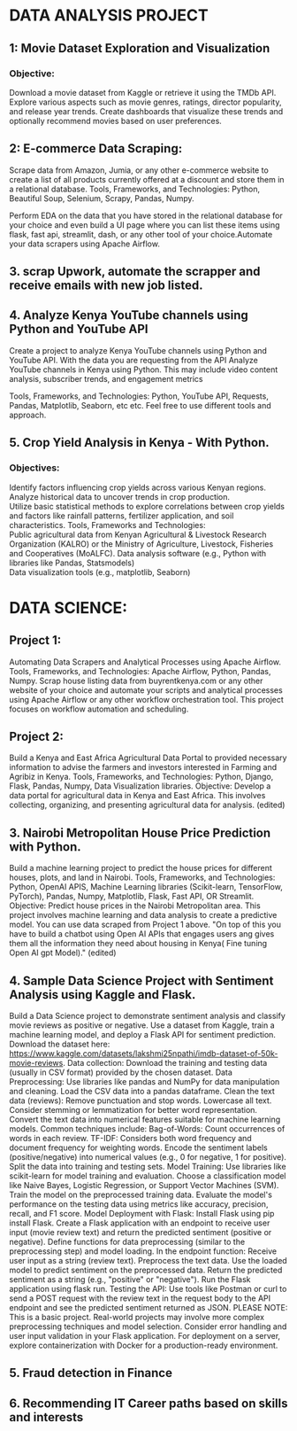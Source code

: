 # DATA ANALYSIS PROJECT

## 1: Movie Dataset Exploration and Visualization
### Objective:
Download a movie dataset from Kaggle or retrieve it using the TMDb API.
Explore various aspects such as movie genres, ratings, director popularity, and release year trends.
Create dashboards that visualize these trends and optionally recommend movies based on user preferences.

## 2: E-commerce Data Scraping:
Scrape data from Amazon, Jumia, or any other e-commerce website to create a list of all products currently offered at a discount and store them in a relational database. 
Tools, Frameworks, and Technologies: Python, Beautiful Soup, Selenium, Scrapy, Pandas, Numpy.

Perform EDA on the data  that you have stored in the relational database for your choice and even build a UI page where you can list these items using flask, fast api, streamlit, dash, or any other tool of your choice.Automate your data scrapers  using Apache Airflow.
 
## 3. scrap Upwork, automate the scrapper and receive emails with new job listed.
 
## 4. Analyze Kenya YouTube channels using Python and YouTube API
Create a project to analyze Kenya YouTube channels using Python and YouTube API. With the data you are requesting from the API Analyze YouTube channels in Kenya using Python. This may include video content analysis, subscriber trends, and engagement metrics

Tools, Frameworks, and Technologies: Python, YouTube API, Requests, Pandas, Matplotlib, Seaborn, etc etc. Feel free to use different tools and approach.

## 5. Crop Yield Analysis in Kenya - With Python.						
### Objectives:												
Identify factors influencing crop yields across various Kenyan regions.				
Analyze historical data to uncover trends in crop production.					
Utilize basic statistical methods to explore correlations between crop yields and factors like rainfall patterns, fertilizer application, and soil characteristics.					Tools, Frameworks and Technologies:							
Public agricultural data from Kenyan Agricultural & Livestock Research Organization (KALRO) or the Ministry of Agriculture, Livestock, Fisheries and Cooperatives (MoALFC).
Data analysis software (e.g., Python with libraries like Pandas, Statsmodels)			
Data visualization tools (e.g., matplotlib, Seaborn)


# DATA SCIENCE:
## Project 1:
Automating Data Scrapers and Analytical Processes using Apache Airflow.
Tools, Frameworks, and Technologies: Apache Airflow, Python, Pandas, Numpy.
Scrap house listing data from buyrentkenya.com or any other website of your choice and automate your scripts and analytical processes using Apache Airflow or any other workflow orchestration tool. This project focuses on workflow automation and scheduling.

## Project 2:
Build a Kenya and East Africa Agricultural Data Portal to provided necessary information to advise the farmers and investors interested in Farming and Agribiz in Kenya.
Tools, Frameworks, and Technologies: Python, Django, Flask, Pandas, Numpy, Data Visualization libraries.
Objective: Develop a data portal for agricultural data in Kenya and East Africa. This involves collecting, organizing, and presenting agricultural data for analysis. (edited)

## 3. Nairobi Metropolitan House Price Prediction with Python.
Build a machine learning project to predict the house prices for different houses, plots, and land in Nairobi.
Tools, Frameworks, and Technologies: Python, OpenAI APIS, Machine Learning libraries (Scikit-learn, TensorFlow, PyTorch), Pandas, Numpy, Matplotlib, Flask, Fast API, OR Streamlit.
Objective: Predict house prices in the Nairobi Metropolitan area. This project involves machine learning and data analysis to create a predictive model. You can use data scraped from Project 1 above.
"On top of this you have to build a chatbot using Open AI APIs that engages users ang gives them all the information they need about housing in Kenya( Fine tuning Open AI gpt Model)." (edited) 

## 4. Sample Data Science Project with Sentiment Analysis using Kaggle and Flask.
Build a Data Science project to demonstrate sentiment analysis and classify movie reviews as positive or negative. Use a dataset from Kaggle, train a machine learning model, and deploy a Flask API for sentiment prediction.
Download the dataset here: https://www.kaggle.com/datasets/lakshmi25npathi/imdb-dataset-of-50k-movie-reviews.
Data collection:
Download the training and testing data (usually in CSV format) provided by the chosen dataset.
Data Preprocessing:
Use libraries like pandas and NumPy for data manipulation and cleaning.
Load the CSV data into a pandas dataframe.
Clean the text data (reviews):
Remove punctuation and stop words.
Lowercase all text.
Consider stemming or lemmatization for better word representation.
Convert the text data into numerical features suitable for machine learning models. Common techniques include:
Bag-of-Words: Count occurrences of words in each review.
TF-IDF: Considers both word frequency and document frequency for weighting words.
Encode the sentiment labels (positive/negative) into numerical values (e.g., 0 for negative, 1 for positive).
Split the data into training and testing sets.
Model Training:
Use libraries like scikit-learn for model training and evaluation.
Choose a classification model like Naive Bayes, Logistic Regression, or Support Vector Machines (SVM).
Train the model on the preprocessed training data.
Evaluate the model's performance on the testing data using metrics like accuracy, precision, recall, and F1 score.
Model Deployment with Flask:
Install Flask using pip install Flask.
Create a Flask application with an endpoint to receive user input (movie review text) and return the predicted sentiment (positive or negative).
Define functions for data preprocessing (similar to the preprocessing step) and model loading.
In the endpoint function:
Receive user input as a string (review text).
Preprocess the text data.
Use the loaded model to predict sentiment on the preprocessed data.
Return the predicted sentiment as a string (e.g., "positive" or "negative").
Run the Flask application using flask run.
Testing the API:
Use tools like Postman or curl to send a POST request with the review text in the request body to the API endpoint and see the predicted sentiment returned as JSON.
PLEASE NOTE:
This is a basic project. Real-world projects may involve more complex preprocessing techniques and model selection.
Consider error handling and user input validation in your Flask application.
For deployment on a server, explore containerization with Docker for a production-ready environment.

## 5. Fraud detection in Finance
## 6. Recommending IT Career paths based on skills and interests

